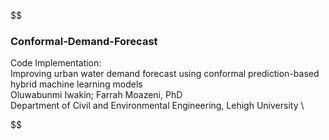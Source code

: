 $$
### Conformal-Demand-Forecast

Code Implementation: \
Improving urban water demand forecast using conformal prediction-based hybrid machine learning models \
Oluwabunmi Iwakin; Farrah Moazeni, PhD \
Department of Civil and Environmental Engineering, Lehigh University \

$$
